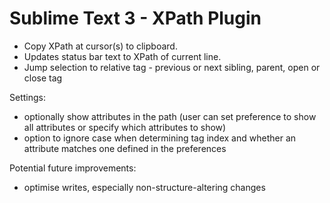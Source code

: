 Sublime Text 3 - XPath Plugin
============

- Copy XPath at cursor(s) to clipboard.
- Updates status bar text to XPath of current line.
- Jump selection to relative tag - previous or next sibling, parent, open or close tag

Settings:

- optionally show attributes in the path (user can set preference to show all attributes or specify which attributes to show)
- option to ignore case when determining tag index and whether an attribute matches one defined in the preferences

Potential future improvements:
- optimise writes, especially non-structure-altering changes

